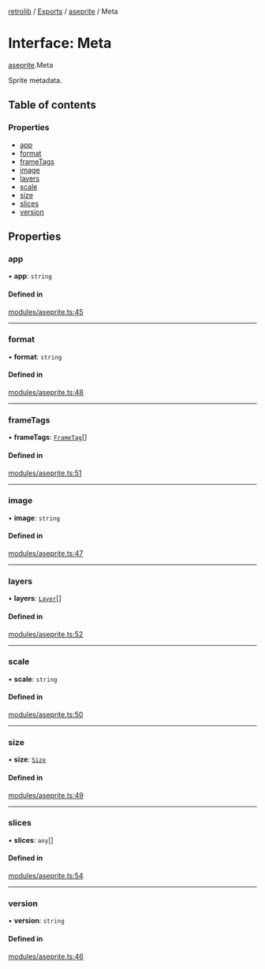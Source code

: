 [retrolib](../README.md) / [Exports](../modules.md) / [aseprite](../modules/aseprite.md) / Meta

# Interface: Meta

[aseprite](../modules/aseprite.md).Meta

Sprite metadata.

## Table of contents

### Properties

- [app](aseprite.Meta.md#app)
- [format](aseprite.Meta.md#format)
- [frameTags](aseprite.Meta.md#frametags)
- [image](aseprite.Meta.md#image)
- [layers](aseprite.Meta.md#layers)
- [scale](aseprite.Meta.md#scale)
- [size](aseprite.Meta.md#size)
- [slices](aseprite.Meta.md#slices)
- [version](aseprite.Meta.md#version)

## Properties

### app

• **app**: `string`

#### Defined in

[modules/aseprite.ts:45](https://github.com/philbgarner/retrolib/blob/40e2981/src/modules/aseprite.ts#L45)

___

### format

• **format**: `string`

#### Defined in

[modules/aseprite.ts:48](https://github.com/philbgarner/retrolib/blob/40e2981/src/modules/aseprite.ts#L48)

___

### frameTags

• **frameTags**: [`FrameTag`](aseprite.FrameTag.md)[]

#### Defined in

[modules/aseprite.ts:51](https://github.com/philbgarner/retrolib/blob/40e2981/src/modules/aseprite.ts#L51)

___

### image

• **image**: `string`

#### Defined in

[modules/aseprite.ts:47](https://github.com/philbgarner/retrolib/blob/40e2981/src/modules/aseprite.ts#L47)

___

### layers

• **layers**: [`Layer`](aseprite.Layer.md)[]

#### Defined in

[modules/aseprite.ts:52](https://github.com/philbgarner/retrolib/blob/40e2981/src/modules/aseprite.ts#L52)

___

### scale

• **scale**: `string`

#### Defined in

[modules/aseprite.ts:50](https://github.com/philbgarner/retrolib/blob/40e2981/src/modules/aseprite.ts#L50)

___

### size

• **size**: [`Size`](aseprite.Size.md)

#### Defined in

[modules/aseprite.ts:49](https://github.com/philbgarner/retrolib/blob/40e2981/src/modules/aseprite.ts#L49)

___

### slices

• **slices**: `any`[]

#### Defined in

[modules/aseprite.ts:54](https://github.com/philbgarner/retrolib/blob/40e2981/src/modules/aseprite.ts#L54)

___

### version

• **version**: `string`

#### Defined in

[modules/aseprite.ts:46](https://github.com/philbgarner/retrolib/blob/40e2981/src/modules/aseprite.ts#L46)
